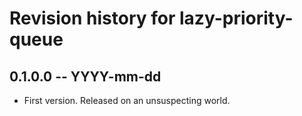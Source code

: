 # Revision history for lazy-priority-queue

## 0.1.0.0 -- YYYY-mm-dd

* First version. Released on an unsuspecting world.

